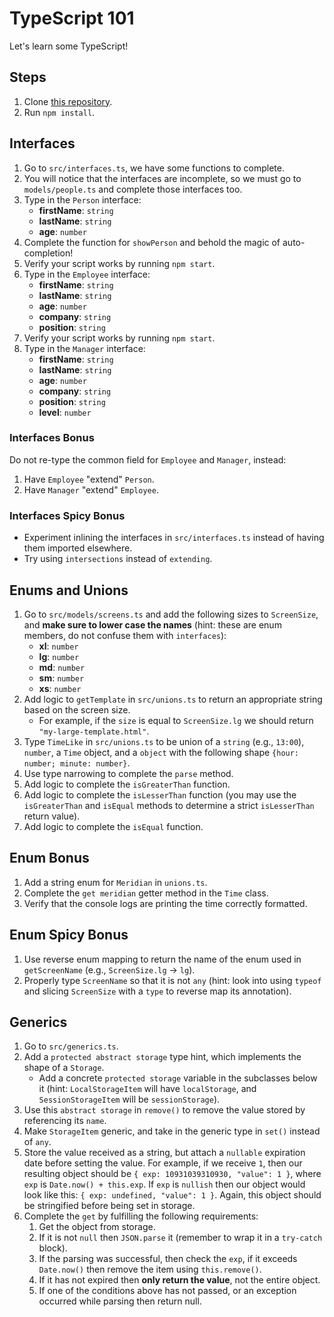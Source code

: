 # TypeScript 101

Let's learn some TypeScript!

## Steps

1. Clone [this repository](https://github.com/JoinCODED/TASK-Masterclass-M4-TypeScript).
2. Run `npm install`.

## Interfaces

1. Go to `src/interfaces.ts`, we have some functions to complete.
2. You will notice that the interfaces are incomplete, so we must go to `models/people.ts` and complete those interfaces too.
3. Type in the `Person` interface:
   - **firstName**: `string`
   - **lastName**: `string`
   - **age**: `number`
4. Complete the function for `showPerson` and behold the magic of auto-completion!
5. Verify your script works by running `npm start`.
6. Type in the `Employee` interface:
   - **firstName**: `string`
   - **lastName**: `string`
   - **age**: `number`
   - **company**: `string`
   - **position**: `string`
7. Verify your script works by running `npm start`.
8. Type in the `Manager` interface:
   - **firstName**: `string`
   - **lastName**: `string`
   - **age**: `number`
   - **company**: `string`
   - **position**: `string`
   - **level**: `number`

### Interfaces Bonus

Do not re-type the common field for `Employee` and `Manager`, instead:

1. Have `Employee` "extend" `Person`.
1. Have `Manager` "extend" `Employee`.

### Interfaces Spicy Bonus

- Experiment inlining the interfaces in `src/interfaces.ts` instead of having them imported elsewhere.
- Try using `intersections` instead of `extending`.

## Enums and Unions

1. Go to `src/models/screens.ts` and add the following sizes to `ScreenSize`, and **make sure to lower case the names** (hint: these are enum members, do not confuse them with `interfaces`):
   - **xl**: `number`
   - **lg**: `number`
   - **md**: `number`
   - **sm**: `number`
   - **xs**: `number`
2. Add logic to `getTemplate` in `src/unions.ts` to return an appropriate string based on the screen size.
   - For example, if the `size` is equal to `ScreenSize.lg` we should return `"my-large-template.html"`.
3. Type `TimeLike` in `src/unions.ts` to be union of a `string` (e.g., `13:00`), `number`, a `Time` object, and a `object` with the following shape `{hour: number; minute: number}`.
4. Use type narrowing to complete the `parse` method.
5. Add logic to complete the `isGreaterThan` function.
6. Add logic to complete the `isLesserThan` function (you may use the `isGreaterThan` and `isEqual` methods to determine a strict `isLesserThan` return value).
7. Add logic to complete the `isEqual` function.

## Enum Bonus

1. Add a string enum for `Meridian` in `unions.ts`.
2. Complete the `get meridian` getter method in the `Time` class.
3. Verify that the console logs are printing the time correctly formatted.

## Enum Spicy Bonus

1. Use reverse enum mapping to return the name of the enum used in `getScreenName` (e.g., `ScreenSize.lg` -> `lg`).
2. Properly type `ScreenName` so that it is not `any` (hint: look into using `typeof` and slicing `ScreenSize` with a `type` to reverse map its annotation).

## Generics

1. Go to `src/generics.ts`.
2. Add a `protected abstract storage` type hint, which implements the shape of a `Storage`.
   - Add a concrete `protected storage` variable in the subclasses below it (hint: `LocalStorageItem` will have `localStorage`, and `SessionStorageItem` will be `sessionStorage`).
3. Use this `abstract storage` in `remove()` to remove the value stored by referencing its `name`.
4. Make `StorageItem` generic, and take in the generic type in `set()` instead of `any`.
5. Store the value received as a string, but attach a `nullable` expiration date before setting the value. For example, if we receive `1`, then our resulting object should be `{ exp: 10931039310930, "value": 1 }`, where `exp` is `Date.now() + this.exp`. If `exp` is `nullish` then our object would look like this: `{ exp: undefined, "value": 1 }`. Again, this object should be stringified before being set in storage.
6. Complete the `get` by fulfilling the following requirements:
   1. Get the object from storage.
   2. If it is not `null` then `JSON.parse` it (remember to wrap it in a `try-catch` block).
   3. If the parsing was successful, then check the `exp`, if it exceeds `Date.now()` then remove the item using `this.remove()`.
   4. If it has not expired then **only return the value**, not the entire object.
   5. If one of the conditions above has not passed, or an exception occurred while parsing then return null.
